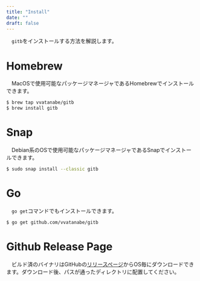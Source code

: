 ```yaml
---
title: "Install"
date: ""
draft: false
---
```


　`gitb`をインストールする方法を解説します。

# Homebrew

&emsp;MacOSで使用可能なパッケージマネージャであるHomebrewでインストールできます。

```bash
$ brew tap vvatanabe/gitb
$ brew install gitb
```

# Snap

&emsp;Debian系のOSで使用可能なパッケージマネージャであるSnapでインストールできます。

``` bash
$ sudo snap install --classic gitb
```

# Go

&emsp;`go get`コマンドでもインストールできます。

``` bash
$ go get github.com/vvatanabe/gitb
```

# Github Release Page

&emsp;ビルド済のバイナリはGitHubの[リリースページ](https://github.com/vvatanabe/gitb/releases)からOS毎にダウンロードできます。ダウンロード後、パスが通ったディレクトリに配置してください。